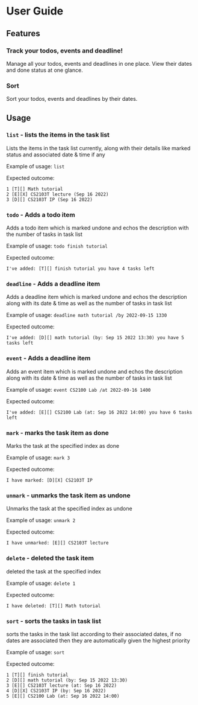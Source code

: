 # User Guide

## Features 

### Track your todos, events and deadline!
Manage all your todos, events and deadlines in one place.
View their dates and done status at one glance.


### Sort
Sort your todos, events and deadlines by their dates.

## Usage

### `list` - lists the items in the task list 
Lists the items in the task list currently, along with their details 
like marked status and associated date & time if any

Example of usage:
`list`

Expected outcome:
```
1 [T][] Math tutorial
2 [E][X] CS2103T lecture (Sep 16 2022)
3 [D][] CS2103T IP (Sep 16 2022)
```

### `todo` - Adds a todo item
Adds a todo item which is marked undone and echos the description
with the number of tasks in task list

Example of usage:
`todo finish tutorial`

Expected outcome:
```
I've added: [T][] finish tutorial you have 4 tasks left
```

### `deadline` - Adds a deadline item
Adds a deadline item which is marked undone and echos the description
along with its date & time as well as the number of tasks in task list

Example of usage:
`deadline math tutorial /by 2022-09-15 1330`

Expected outcome:
```
I've added: [D][] math tutorial (by: Sep 15 2022 13:30) you have 5 tasks left
```

### `event` - Adds a deadline item
Adds an event item which is marked undone and echos the description
along with its date & time as well as the number of tasks in task list

Example of usage:
`event CS2100 Lab /at 2022-09-16 1400`

Expected outcome:
```
I've added: [E][] CS2100 Lab (at: Sep 16 2022 14:00) you have 6 tasks left 
```

### `mark` - marks the task item as done
Marks the task at the specified index as done

Example of usage:
`mark 3`

Expected outcome:
```
I have marked: [D][X] CS2103T IP
```

### `unmark` - unmarks the task item as undone
Unmarks the task at the specified index as undone

Example of usage:
`unmark 2`

Expected outcome:
```
I have unmarked: [E][] CS2103T lecture
```

### `delete` - deleted the task item
deleted the task at the specified index

Example of usage:
`delete 1`

Expected outcome:
```
I have deleted: [T][] Math tutorial
```

### `sort` - sorts the tasks in task list
sorts the tasks in the task list according to their associated dates,
if no dates are associated then they are automatically given the highest priority

Example of usage:
`sort`

Expected outcome:
```
1 [T][] finish tutorial
2 [D][] math tutorial (by: Sep 15 2022 13:30)
3 [E][] CS2103T lecture (at: Sep 16 2022)
4 [D][X] CS2103T IP (by: Sep 16 2022)
5 [E][] CS2100 Lab (at: Sep 16 2022 14:00)
```
